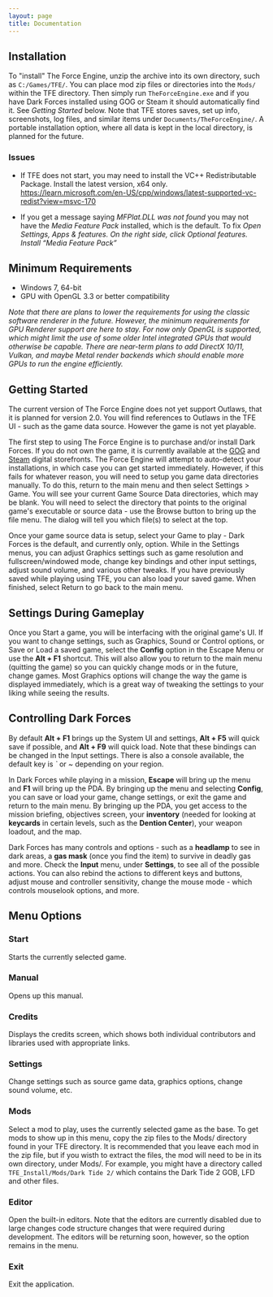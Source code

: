 ```yaml
---
layout: page
title: Documentation
---
```

## Installation
To "install" The Force Engine, unzip the archive into its own directory, such as `C:/Games/TFE/`. You can place mod zip files or directories into the `Mods/` within the TFE directory. Then simply run `TheForceEngine.exe` and if you have Dark Forces installed using GOG or Steam it should automatically find it. See *Getting Started* below. Note that TFE stores saves, set up info, screenshots, log files, and similar items under `Documents/TheForceEngine/`. A portable installation option, where all data is kept in the local directory, is planned for the future.

### Issues
* If TFE does not start, you may need to install the VC++ Redistributable Package. Install the latest version, x64 only.
https://learn.microsoft.com/en-US/cpp/windows/latest-supported-vc-redist?view=msvc-170

* If you get a message saying *MFPlat.DLL was not found* you may not have the *Media Feature Pack* installed, which is the default. To fix *Open Settings, Apps & features. On the right side, click Optional features. Install “Media Feature Pack”*

## Minimum Requirements
* Windows 7, 64-bit
* GPU with OpenGL 3.3 or better compatibility

*Note that there are plans to lower the requirements for using the classic software renderer in the future. However, the minimum requirements for GPU Renderer support are here to stay. For now only OpenGL is supported, which might limit the use of some older Intel integrated GPUs that would otherwise be capable. There are near-term plans to add DirectX 10/11, Vulkan, and maybe Metal render backends which should enable more GPUs to run the engine efficiently.*

## Getting Started
The current version of The Force Engine does not yet support Outlaws, that it is planned for version 2.0. You will find references to Outlaws in the TFE UI - such as the game data source. However the game is not yet playable.

The first step to using The Force Engine is to purchase and/or install Dark Forces. If you do not own the game, it is currently available at the [GOG](https://www.gog.com/) and [Steam](https://store.steampowered.com/) digital storefronts. The Force Engine will attempt to auto-detect your installations, in which case you can get started immediately. However, if this fails for whatever reason, you will need to setup you game data directories manually. To do this, return to the main menu and then select Settings > Game. You will see your current Game Source Data directories, which may be blank. You will need to select the directory that points to the original game's executable or source data - use the Browse button to bring up the file menu. The dialog will tell you which file(s) to select at the top.

Once your game source data is setup, select your Game to play - Dark Forces is the default, and currently only, option. While in the Settings menus, you can adjust Graphics settings such as game resolution and fullscreen/windowed mode, change key bindings and other input settings, adjust sound volume, and various other tweaks. If you have previously saved while playing using TFE, you can also load your saved game. When finished, select Return to go back to the main menu.

## Settings During Gameplay
Once you Start a game, you will be interfacing with the original game's UI. If you want to change settings, such as Graphics, Sound or Control options, or Save or Load a saved game, select the **Config** option in the Escape Menu or use the **Alt + F1** shortcut. This will also allow you to return to the main menu (quitting the game) so you can quickly change mods or in the future, change games. Most Graphics options will change the way the game is displayed immediately, which is a great way of tweaking the settings to your liking while seeing the results.

## Controlling Dark Forces
By default **Alt + F1** brings up the System UI and settings, **Alt + F5** will quick save if possible, and **Alt + F9** will quick load. Note that these bindings can be changed in the Input settings. There is also a console available, the default key is *`* or *~* depending on your region.

In Dark Forces while playing in a mission, **Escape** will bring up the menu and **F1** will bring up the PDA. By bringing up the menu and selecting **Config**, you can save or load your game, change settings, or exit the game and return to the main menu. By bringing up the PDA, you get access to the mission briefing, objectives screen, your **inventory** (needed for looking at **keycards** in certain levels, such as the **Dention Center**), your weapon loadout, and the map.

Dark Forces has many controls and options - such as a **headlamp** to see in dark areas, a **gas mask** (once you find the item) to survive in deadly gas and more. Check the **Input** menu, under **Settings**, to see all of the possible actions. You can also rebind the actions to different keys and buttons, adjust mouse and controller sensitivity, change the mouse mode - which controls mouselook options, and more.

## Menu Options
### Start
Starts the currently selected game.

### Manual
Opens up this manual.

### Credits
Displays the credits screen, which shows both individual contributors and libraries used with appropriate links.

### Settings
Change settings such as source game data, graphics options, change sound volume, etc.

### Mods
Select a mod to play, uses the currently selected game as the base. To get mods to show up in this menu, copy the zip files to the Mods/ directory found in your TFE directory. It is recommended that you leave each mod in the zip file, but if you wisth to extract the files, the mod will need to be in its own directory, under Mods/. For example, you might have a directory called `TFE_Install/Mods/Dark Tide 2/` which contains the Dark Tide 2 GOB, LFD and other files.

### Editor
Open the built-in editors. Note that the editors are currently disabled due to large changes code structure changes that were required during development. The editors will be returning soon, however, so the option remains in the menu.

### Exit
Exit the application.
